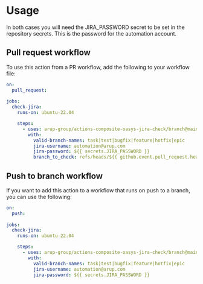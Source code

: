 # Usage

In both cases you will need the JIRA_PASSWORD secret to be set in the repository secrets. This is the password for the automation account.

## Pull request workflow

To use this action from a PR workflow, add the following to your workflow file:

```yml
on: 
  pull_request:
    
jobs:
  check-jira:
    runs-on: ubuntu-22.04

    steps:
      - uses: arup-group/actions-composite-oasys-jira-check/branch@main
        with:
          valid-branch-names: task|test|bugfix|feature|hotfix|epic
          jira-username: automation@arup.com
          jira-password: ${{ secrets.JIRA_PASSWORD }}
          branch_to_check: refs/heads/${{ github.event.pull_request.head.ref }}
```

## Push to branch workflow

If you want to add this action to a workflow that runs on push to a branch, you can use the following:

```yml
on: 
  push:
    
jobs:
  check-jira:
    runs-on: ubuntu-22.04

    steps:
      - uses: arup-group/actions-composite-oasys-jira-check/branch@main
        with:
          valid-branch-names: task|test|bugfix|feature|hotfix|epic
          jira-username: automation@arup.com
          jira-password: ${{ secrets.JIRA_PASSWORD }}
```
